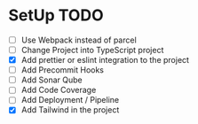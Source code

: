 # SetUp TODO

- [ ] Use Webpack instead of parcel
- [ ] Change Project into TypeScript project
- [x] Add prettier or eslint integration to the project
- [ ] Add Precommit Hooks
- [ ] Add Sonar Qube
- [ ] Add Code Coverage
- [ ] Add Deployment / Pipeline
- [x] Add Tailwind in the project
